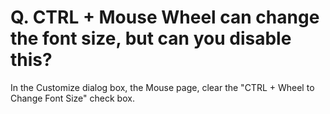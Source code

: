 # Q. CTRL + Mouse Wheel can change the font size, but can you disable this?

In the Customize dialog box, the Mouse page, clear the "CTRL + Wheel to Change Font Size" check box.